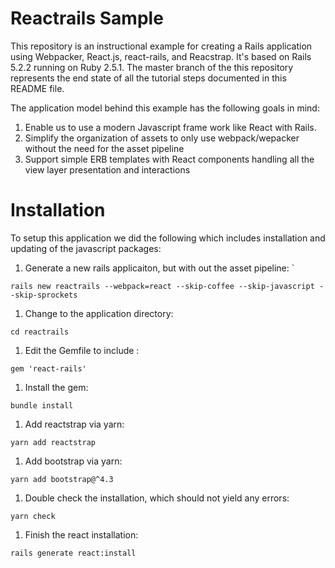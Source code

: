# Reactrails Sample

This repository is an instructional example for creating a Rails application
using Webpacker, React.js, react-rails, and Reacstrap. It's based on
Rails 5.2.2 running on Ruby 2.5.1. The master branch of the this repository
represents the end state of all the tutorial steps documented in this
README file.

The application model behind this example has the following goals in mind:
1. Enable us to use a modern Javascript frame work like React with Rails.
1. Simplify the organization of assets to only use webpack/wepacker without the need for the asset pipeline
1. Support simple ERB templates with React components handling all the view layer presentation and interactions

# Installation

To setup this application we did the following which includes installation and
updating of the javascript packages:

1. Generate a new rails applicaiton, but with out the asset pipeline: `
```
rails new reactrails --webpack=react --skip-coffee --skip-javascript --skip-sprockets
```
1. Change to the application directory:
```
cd reactrails
```
1. Edit the Gemfile to include :
 ```
 gem 'react-rails'
 ```
1. Install the gem:
```
bundle install
```
1. Add reactstrap via yarn:
```
yarn add reactstrap
```
1. Add bootstrap via yarn:
```
yarn add bootstrap@^4.3
```
1. Double check the installation, which should not yield any errors:
```
yarn check
```
1. Finish the react installation:
```
rails generate react:install
```
